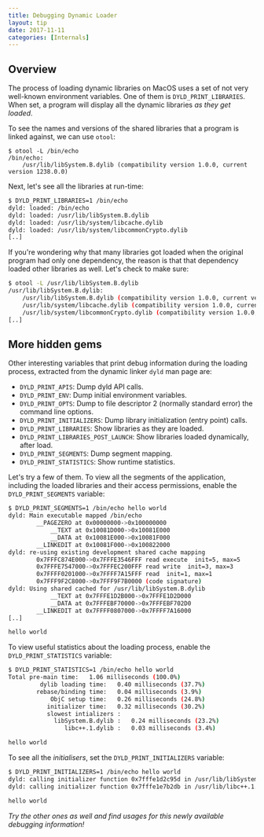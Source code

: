```yaml
---
title: Debugging Dynamic Loader
layout: tip
date: 2017-11-11
categories: [Internals]
---
```


## Overview

The process of loading dynamic libraries on MacOS uses a set of not very well-known environment variables. One of them is ```DYLD_PRINT_LIBRARIES```. When set, a program will display all the dynamic libraries _as they get loaded_.

To see the names and versions of the shared libraries that a program is linked against, we can use ```otool```:

```bash:
$ otool -L /bin/echo
/bin/echo:
	/usr/lib/libSystem.B.dylib (compatibility version 1.0.0, current version 1238.0.0)
```

Next, let's see all the libraries at run-time:

```bash
$ DYLD_PRINT_LIBRARIES=1 /bin/echo
dyld: loaded: /bin/echo
dyld: loaded: /usr/lib/libSystem.B.dylib
dyld: loaded: /usr/lib/system/libcache.dylib
dyld: loaded: /usr/lib/system/libcommonCrypto.dylib
[..]
```

If you're wondering why that many libraries got loaded when the original program had only one dependency, the reason is that that dependency loaded other libraries as well. Let's check to make sure:

```bash
$ otool -L /usr/lib/libSystem.B.dylib
/usr/lib/libSystem.B.dylib:
	/usr/lib/libSystem.B.dylib (compatibility version 1.0.0, current version 1238.60.2)
	/usr/lib/system/libcache.dylib (compatibility version 1.0.0, current version 79.0.0)
	/usr/lib/system/libcommonCrypto.dylib (compatibility version 1.0.0, current version 60092.50.5)
[..]
```

## More hidden gems

Other interesting variables that print debug information during the loading process, extracted from the dynamic linker ```dyld``` man page are:

* ```DYLD_PRINT_APIS```: Dump dyld API calls.
* ```DYLD_PRINT_ENV```: Dump initial environment variables.
* ```DYLD_PRINT_OPTS```: Dump to file descriptor 2 (normally standard error) the command line options.
* ```DYLD_PRINT_INITIALIZERS```: Dump library initialization (entry point) calls.
* ```DYLD_PRINT_LIBRARIES```: Show libraries as they are loaded.
* ```DYLD_PRINT_LIBRARIES_POST_LAUNCH```: Show libraries loaded dynamically, after load.
* ```DYLD_PRINT_SEGMENTS```: Dump segment mapping.
* ```DYLD_PRINT_STATISTICS```: Show runtime statistics.

Let's try a few of them. To view all the segments of the application, including the loaded libraries and their access permissions, enable the ```DYLD_PRINT_SEGMENTS``` variable:

```bash
$ DYLD_PRINT_SEGMENTS=1 /bin/echo hello world
dyld: Main executable mapped /bin/echo
        __PAGEZERO at 0x00000000->0x100000000
            __TEXT at 0x10081D000->0x10081E000
            __DATA at 0x10081E000->0x10081F000
        __LINKEDIT at 0x10081F000->0x100822000
dyld: re-using existing development shared cache mapping
        0x7FFFC874E000->0x7FFFE3546FFF read execute  init=5, max=5
        0x7FFFE7547000->0x7FFFEC200FFF read write  init=3, max=3
        0x7FFFF0201000->0x7FFFF7A15FFF read  init=1, max=1
        0x7FFF9F2C8000->0x7FFF9F7B0000 (code signature)
dyld: Using shared cached for /usr/lib/libSystem.B.dylib
            __TEXT at 0x7FFFE1D2B000->0x7FFFE1D2D000
            __DATA at 0x7FFFEBF70000->0x7FFFEBF702D0
        __LINKEDIT at 0x7FFFF0807000->0x7FFFF7A16000
[..]

hello world
```

To view useful statistics about the loading process, enable the ```DYLD_PRINT_STATISTICS``` variable:
```bash
$ DYLD_PRINT_STATISTICS=1 /bin/echo hello world
Total pre-main time:   1.06 milliseconds (100.0%)
         dylib loading time:   0.40 milliseconds (37.7%)
        rebase/binding time:   0.04 milliseconds (3.9%)
            ObjC setup time:   0.26 milliseconds (24.8%)
           initializer time:   0.32 milliseconds (30.2%)
           slowest intializers :
             libSystem.B.dylib :   0.24 milliseconds (23.2%)
                libc++.1.dylib :   0.03 milliseconds (3.4%)

hello world
```

To see all the _initialisers_, set the ```DYLD_PRINT_INITIALIZERS``` variable:

```bash
$ DYLD_PRINT_INITIALIZERS=1 /bin/echo hello world
dyld: calling initializer function 0x7fffe1d2c95d in /usr/lib/libSystem.B.dylib
dyld: calling initializer function 0x7fffe1e7b2db in /usr/lib/libc++.1.dylib

hello world
```

_Try the other ones as well and find usages for this newly available debugging information!_
